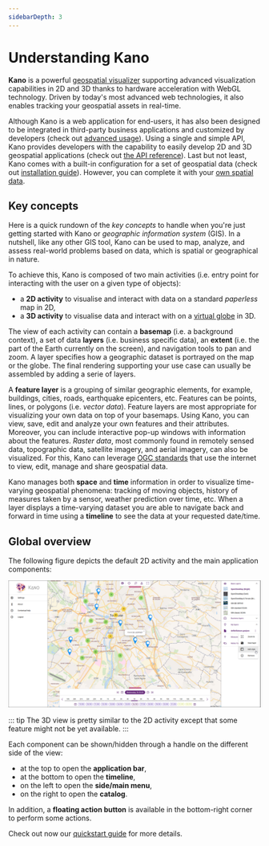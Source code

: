 ```yaml
---
sidebarDepth: 3
---
```


# Understanding Kano

**Kano** is a powerful [geospatial visualizer](https://en.wikipedia.org/wiki/Geovisualization) supporting advanced visualization capabilities in 2D and 3D thanks to hardware acceleration with WebGL technology. Driven by today's most advanced web technologies, it also enables tracking your geospatial assets in real-time.

Although Kano is a web application for end-users, it has also been designed to be integrated in third-party business applications and customized by developers (check out [advanced usage](./advanced-usage.md)). Using a single and simple API, Kano provides developers with the capability to easily develop 2D and 3D geospatial applications (check out [the API reference](../reference/api.md)). Last but not least, Kano comes with a built-in configuration for a set of geospatial data (check out [installation guide](./installing-kano.md)). However, you can complete it with your [own spatial data](./customizing-kano.md).

## Key concepts

Here is a quick rundown of the *key concepts* to handle when you're just getting started with Kano or *geographic information system* (GIS). In a nutshell, like any other GIS tool, Kano can be used to map, analyze, and assess real-world problems based on data, which is spatial or geographical in nature.

To achieve this, Kano is composed of two main activities (i.e. entry point for interacting with the user on a given type of objects):
* a **2D activity** to visualise and interact with data on a standard *paperless* map in 2D,
* a **3D activity** to visualise data and interact with on a [virtual globe](https://en.wikipedia.org/wiki/Virtual_globe) in 3D.

The view of each activity can contain a **basemap** (i.e. a background context), a set of data **layers** (i.e. business specific data), an **extent** (i.e. the part of the Earth currently on the screen), and navigation tools to pan and zoom. A layer specifies how a geographic dataset is portrayed on the map or the globe. The final rendering supporting your use case can usually be assembled by adding a serie of layers.

A **feature layer** is a grouping of similar geographic elements, for example, buildings, cities, roads, earthquake epicenters, etc. Features can be points, lines, or polygons (i.e. *vector data*). Feature layers are most appropriate for visualizing your own data on top of your basemaps. Using Kano, you can view, save, edit and analyze your own features and their attributes. Moreover, you can include interactive pop-up windows with information about the features. *Raster data*, most commonly found in remotely sensed data, topographic data, satellite imagery, and aerial imagery, can also be visualized. For this, Kano can leverage [OGC standards](./customizing-kano.md#using-ogc-standards) that use the internet to view, edit, manage and share geospatial data.

Kano manages both **space** and **time** information in order to visualize time-varying geospatial phenomena: tracking of moving objects, history of measures taken by a sensor, weather prediction over time, etc. When a layer displays a time-varying dataset you are able to navigate back and forward in time using a **timeline** to see the data at your requested date/time.

## Global overview

The following figure depicts the default 2D activity and the main application components:

![Components](./../.vitepress/public/images/kano-components.png)

::: tip
The 3D view is pretty similar to the 2D activity except that some feature might not be yet available.
:::

Each component can be shown/hidden through a handle on the different side of the view:
* at the top to open the **application bar**,
* at the bottom to open the **timeline**,
* on the left to open the **side/main menu**,
* on the right to open the **catalog**.

In addition, a **floating action button** <i class="las la-ellipsis-v la-2x"></i> is available in the bottom-right corner to perform some actions.

Check out now our [quickstart guide](./getting-started.md) for more details.
